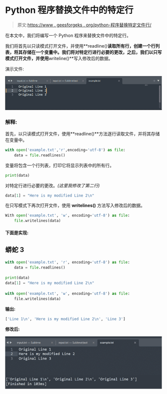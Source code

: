 # Python 程序替换文件中的特定行

> 原文:[https://www . geesforgeks . org/python-程序替换特定文件行/](https://www.geeksforgeeks.org/python-program-to-replace-specific-line-in-file/)

在本文中，我们将编写一个 Python 程序来替换文件中的特定行。

我们将首先以只读模式打开文件，并使用**readline()**读取所有行，创建一个行列表，将其存储在一个变量中。我们将对特定行进行必要的更改，之后，我们以只写模式打开文件，并使用**writeline()**写入修改后的数据。

演示文件:

![](img/8814d83aa5a20712aa5c17bfaf73d243.png)

### 解释:

首先，以只读模式打开文件，使用**readline()**方法逐行读取文件，并将其存储在变量中。

```py
with open('example.txt','r',encoding='utf-8') as file:
    data = file.readlines()
```

变量将包含一个行列表，打印它将显示列表中的所有行。

```py
print(data)
```

对特定行进行必要的更改。*(这里我修改了第二行)*

```py
data[1] = "Here is my modified Line 2\n"
```

在只写模式下再次打开文件，使用 **writelines()** 方法写入修改后的数据。

```py
With open('example.txt', 'w', encoding='utf-8') as file:
    file.writelines(data)
```

#### **下面是实现:**

## 蟒蛇 3

```py
with open('example.txt', 'r', encoding='utf-8') as file:
    data = file.readlines()

print(data)
data[1] = "Here is my modified Line 2\n"

with open('example.txt', 'w', encoding='utf-8') as file:
    file.writelines(data)
```

**输出:**

```py
['Line 1\n', 'Here is my modified Line 2\n', 'Line 3']
```

**修改后:**

![](img/3362ec840c86a8dd76c9b43229c637fb.png)